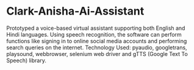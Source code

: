 # Clark-Anisha-Ai-Assistant

Prototyped a voice-based virtual assistant supporting both English and Hindi languages. Using speech recognition, the software can perform functions like signing in to online social media accounts and performing search queries on the internet. Technology Used: pyaudio, googletrans, playsound, webbrowser, selenium web driver and gTTS (Google Text To Speech) library. 
